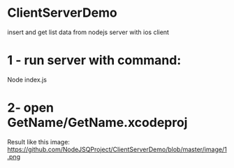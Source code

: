 # ClientServerDemo
insert and get list data from nodejs server with ios client

# 1 - run server with command:
Node index.js
# 2- open GetName/GetName.xcodeproj
Result like this image:
https://github.com/NodeJSQProject/ClientServerDemo/blob/master/image/1.png
